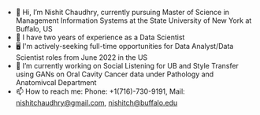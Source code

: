 - 👋 Hi, I’m Nishit Chaudhry, currently pursuing Master of Science in Management Information Systems at the State University of New York at Buffalo, US
- 👀 I have two years of experience as a Data Scientist
- 🖥 I'm actively-seeking full-time opportunities for Data Analyst/Data Scientist roles from June 2022 in the US
- 🌱 I’m currently working on Social Listening for UB and Style Transfer using GANs on Oral Cavity Cancer data under Pathology and Anatomivcal Department
- 📫 How to reach me: Phone: +1(716)-730-9191, Mail: nishitchaudhry@gmail.com, nishitch@buffalo.edu

<!---
nishitchaudhry/nishitchaudhry is a ✨ special ✨ repository because its `README.md` (this file) appears on your GitHub profile.
You can click the Preview link to take a look at your changes.
--->
